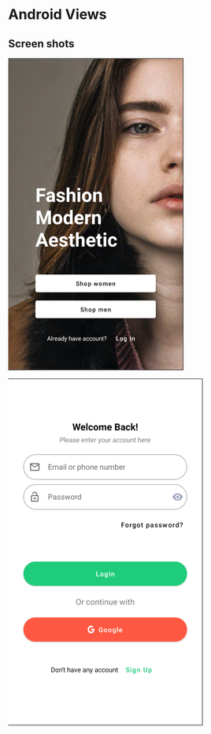 # Android Views

## Screen shots

![on boarding](screenshots/ss_onboarding.png)

![login](screenshots/ss_login.png)